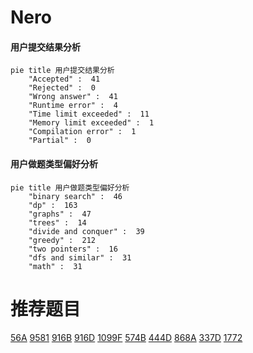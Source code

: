 # Nero

<!-- tabs:start -->



#### **用户提交结果分析**

```mermaid
pie title 用户提交结果分析
    "Accepted" :  41
    "Rejected" :  0
    "Wrong answer" :  41
    "Runtime error" :  4
    "Time limit exceeded" :  11
    "Memory limit exceeded" :  1
    "Compilation error" :  1
    "Partial" :  0
```

#### **用户做题类型偏好分析**

```mermaid
pie title 用户做题类型偏好分析
    "binary search" :  46
    "dp" :  163
    "graphs" :  47
    "trees" :  14
    "divide and conquer" :  39
    "greedy" :  212
    "two pointers" :  16
    "dfs and similar" :  31
    "math" :  31
```



<!-- tabs:end -->
# 推荐题目
[56A](https://codeforces.com/contest/56/problem/A)
[9581](https://codeforces.com/contest/958/problem/1)
[916B](https://codeforces.com/contest/916/problem/B)
[916D](https://codeforces.com/contest/916/problem/D)
[1099F](https://codeforces.com/contest/1099/problem/F)
[574B](https://codeforces.com/contest/574/problem/B)
[444D](https://codeforces.com/contest/444/problem/D)
[868A](https://codeforces.com/contest/868/problem/A)
[337D](https://codeforces.com/contest/337/problem/D)
[1772](https://codeforces.com/contest/177/problem/2)
